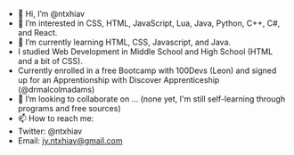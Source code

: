 - 👋 Hi, I’m @ntxhiav
- 👀 I’m interested in CSS, HTML, JavaScript, Lua, Java, Python, C++, C#, and React.
- 🌱 I’m currently learning HTML, CSS, Javascript, and Java.
- I studied Web Development in Middle School and High School (HTML and a bit of CSS).
- Currently enrolled in a free Bootcamp with 100Devs (Leon) and signed up for an Apprentionship with Discover Apprenticeship (@drmalcolmadams)
- 💞️ I’m looking to collaborate on ... (none yet, I'm still self-learning through programs and free sources)
- 📫 How to reach me:
-   Twitter: @ntxhiav
-   Email: jy.ntxhiav@gmail.com

<!---
ntxhiav/ntxhiav is a ✨ special ✨ repository because its `README.md` (this file) appears on your GitHub profile.
You can click the Preview link to take a look at your changes.
--->
